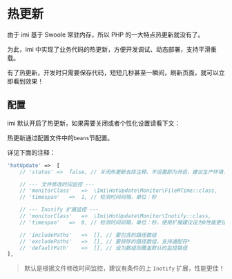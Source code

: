 # 热更新

由于 imi 基于 Swoole 常驻内存，所以 PHP 的一大特点热更新就没有了。

为此，imi 中实现了业务代码的热更新，方便开发调试、动态部署，支持平滑重载。

有了热更新，开发时只需要保存代码，短短几秒甚至一瞬间，刷新页面，就可以立即看到效果！

## 配置

imi 默认开启了热更新，如果需要关闭或者个性化设置请看下文：

热更新通过配置文件中的`beans`节配置。

详见下面的注释：

```php
'hotUpdate'	=>	[
    // 'status'	=>	false, // 关闭热更新去除注释，不设置即为开启，建议生产环境关闭

    // --- 文件修改时间监控 ---
    // 'monitorClass'	=>	\Imi\HotUpdate\Monitor\FileMTime::class,
    // 'timespan'	=>	1, // 检测时间间隔，单位：秒

    // --- Inotify 扩展监控 ---
    // 'monitorClass'	=>	\Imi\HotUpdate\Monitor\Inotify::class,
    // 'timespan'	=>	0, // 检测时间间隔，单位：秒，使用扩展建议设为0性能更佳

    // 'includePaths'	=>	[], // 要包含的路径数组
    // 'excludePaths'	=>	[], // 要排除的路径数组，支持通配符*
    // 'defaultPath'	=>	[], // 设为数组则覆盖默认的监控路径
],
```

> 默认是根据文件修改时间监控，建议有条件的上 `Inotify` 扩展，性能更佳！
